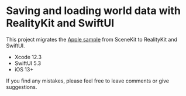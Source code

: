 #  Saving and loading world data with RealityKit and SwiftUI

This project migrates the [Apple sample](https://developer.apple.com/documentation/arkit/world_tracking/saving_and_loading_world_data) from SceneKit to RealityKit and SwiftUI. 

* Xcode 12.3
* SwiftUI  5.3
* iOS  13+


If you find any mistakes, please feel free to leave comments or give suggestions.

